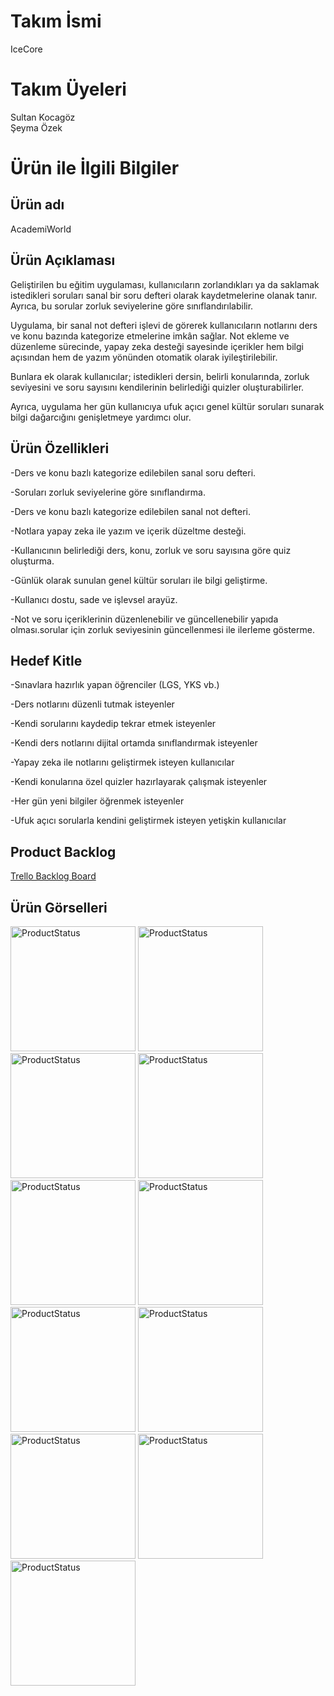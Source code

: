 # Takım İsmi   
IceCore   
# Takım Üyeleri   
Sultan Kocagöz   
Şeyma Özek   
# Ürün ile İlgili Bilgiler   
## Ürün adı   
AcademiWorld   
## Ürün Açıklaması   
Geliştirilen bu eğitim uygulaması, kullanıcıların zorlandıkları ya da saklamak istedikleri soruları sanal bir soru defteri olarak kaydetmelerine olanak tanır. Ayrıca, bu sorular zorluk seviyelerine göre sınıflandırılabilir.   

Uygulama, bir sanal not defteri işlevi de görerek kullanıcıların notlarını ders ve konu bazında kategorize etmelerine imkân sağlar. Not ekleme ve düzenleme sürecinde, yapay zeka desteği sayesinde içerikler hem bilgi açısından hem de yazım yönünden otomatik olarak iyileştirilebilir.

Bunlara ek olarak kullanıcılar; istedikleri dersin, belirli konularında, zorluk seviyesini ve soru sayısını kendilerinin belirlediği quizler oluşturabilirler.

Ayrıca, uygulama her gün kullanıcıya ufuk açıcı genel kültür soruları sunarak bilgi dağarcığını genişletmeye yardımcı olur.
## Ürün Özellikleri   
-Ders ve konu bazlı kategorize edilebilen sanal soru defteri.

-Soruları zorluk seviyelerine göre sınıflandırma.

-Ders ve konu bazlı kategorize edilebilen sanal not defteri.

-Notlara yapay zeka ile yazım ve içerik düzeltme desteği.

-Kullanıcının belirlediği ders, konu, zorluk ve soru sayısına göre quiz oluşturma.

-Günlük olarak sunulan genel kültür soruları ile bilgi geliştirme.

-Kullanıcı dostu, sade ve işlevsel arayüz.

-Not ve soru içeriklerinin düzenlenebilir ve güncellenebilir yapıda olması.sorular için zorluk seviyesinin güncellenmesi ile ilerleme gösterme.

## Hedef Kitle   
-Sınavlara hazırlık yapan öğrenciler (LGS, YKS vb.)

-Ders notlarını düzenli tutmak isteyenler

-Kendi sorularını kaydedip tekrar etmek isteyenler

-Kendi ders notlarını dijital ortamda sınıflandırmak isteyenler

-Yapay zeka ile notlarını geliştirmek isteyen kullanıcılar

-Kendi konularına özel quizler hazırlayarak çalışmak isteyenler

-Her gün yeni bilgiler öğrenmek isteyenler

-Ufuk açıcı sorularla kendini geliştirmek isteyen yetişkin kullanıcılar

## Product Backlog   
[Trello Backlog Board](https://trello.com/b/YE8wi78c/hackathon2025)

## Ürün Görselleri   
<img src="Images/ps1.png" alt="ProductStatus" width="200"/>   
<img src="Images/ps2.png" alt="ProductStatus" width="200"/>   
<img src="Images/ps3.png" alt="ProductStatus" width="200"/>   
<img src="Images/ps4.png" alt="ProductStatus" width="200"/>   
<img src="Images/ps5.png" alt="ProductStatus" width="200"/>   
<img src="Images/ps6.png" alt="ProductStatus" width="200"/>   
<img src="Images/ps7.png" alt="ProductStatus" width="200"/>   
<img src="Images/ps8.png" alt="ProductStatus" width="200"/>   
<img src="Images/ps9.png" alt="ProductStatus" width="200"/>   
<img src="Images/ps10.png" alt="ProductStatus" width="200"/>   
<img src="Images/ps11.png" alt="ProductStatus" width="200"/>   



